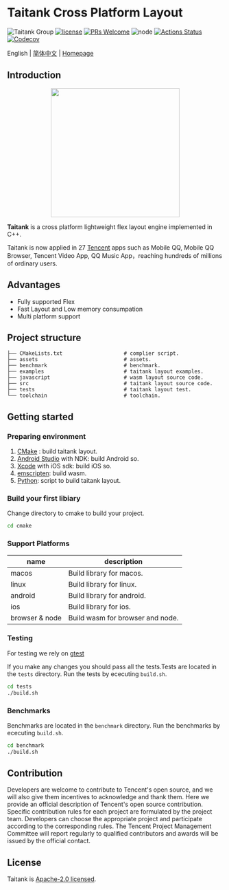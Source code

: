 # Taitank Cross Platform Layout

![Taitank Group](https://img.shields.io/badge/group-Taitank-blue.svg) [![license](https://img.shields.io/badge/license-Apache%202-blue)](https://github.com/ilikethese/Taitank/blob/main/License) [![PRs Welcome](https://img.shields.io/badge/PRs-welcome-brightgreen.svg)](https://github.com/ilikethese/Taitank/pulls) ![node](https://img.shields.io/badge/node-%3E%3D10.0.0-green.svg) [![Actions Status](https://github.com/ilikethese/Taitank/workflows/CMake/badge.svg?branch=main)](https://github.com/ilikethese/Taitank/actions) [![Codecov](https://img.shields.io/codecov/c/github/ilikethese/Taitank)](https://codecov.io/gh/ilikethese/Taitank)

English | [简体中文](./README.zh_CN.md) | [Homepage](//tencent.github.io/ilikethese/)

## Introduction

<p align="center"><img src="./assets/logo.jpg" width=300 height=300></p>

**Taitank** is a cross platform lightweight flex layout engine implemented in C++.

Taitank is now applied in 27 [Tencent](http://www.tencent.com/) apps such as Mobile QQ, Mobile QQ Browser, Tencent Video App, QQ Music App，reaching hundreds of millions of ordinary users.

## Advantages

* Fully supported Flex
* Fast Layout and Low memory consumpation
* Multi platform support

## Project structure

```text
├── CMakeLists.txt                    # complier script.
├── assets                            # assets.
├── benchmark                         # benchmark.
├── examples                          # taitank layout examples.
├── javascript                        # wasm layout source code.
├── src                               # taitank layout source code.
├── tests                             # taitank layout test.
└── toolchain                         # toolchain.
```

## Getting started

### Preparing environment


1. [CMake](https://cmake.org/) : build taitank layout.
2. [Android Studio](https://developer.android.com/studio) with NDK: build Android so.
3. [Xcode](https://developer.apple.com/xcode/) with iOS sdk: build iOS so.
4. [emscripten](https://emscripten.org/docs/getting_started/downloads.html): build wasm.
5. [Python](https://www.python.org/): script to build taitank layout.

### Build your first libiary

Change directory to cmake to build your project.

```bash
cd cmake
```

### Support Platforms

| name           | description                                     |
|----------------|-------------------------------------------------|
| macos          | Build library for macos.                        |
| linux          | Build library for linux.                        |
| android        | Build library for android.                      |
| ios            | Build library for ios.                          |
| browser & node | Build wasm for browser and node.                |


### Testing

For testing we rely on [gtest](https://github.com/google/googletest)

If you make any changes you should pass all the tests.Tests are located in the `tests` directory. Run the tests by ececuting `build.sh`.

```bash
cd tests
./build.sh
```

### Benchmarks

Benchmarks are located in the `benchmark` directory. Run the benchmarks by ececuting `build.sh`.

```bash
cd benchmark
./build.sh
```

## Contribution

Developers are welcome to contribute to Tencent's open source, and we will also give them incentives to acknowledge and thank them. Here we provide an official description of Tencent's open source contribution. Specific contribution rules for each project are formulated by the project team. Developers can choose the appropriate project and participate according to the corresponding rules. The Tencent Project Management Committee will report regularly to qualified contributors and awards will be issued by the official contact.

## License

Taitank is [Apache-2.0 licensed](./LICENSE).

